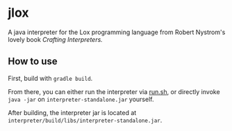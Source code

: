 # jlox
A java interpreter for the Lox programming language from Robert Nystrom's lovely book *Crafting Interpreters.*

## How to use
First, build with `gradle build`.

From there, you can either run the interpreter via [run.sh](./run.sh), or directly invoke `java -jar` on `interpreter-standalone.jar` yourself.

After building, the interpreter jar is located at `interpreter/build/libs/interpreter-standalone.jar`.
